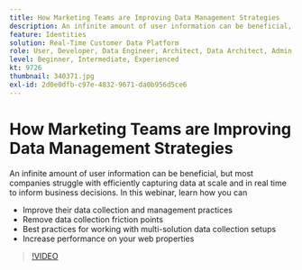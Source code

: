 ```yaml
---
title: How Marketing Teams are Improving Data Management Strategies
description: An infinite amount of user information can be beneficial, but most companies struggle with efficiently capturing data at scale and in real time to inform business decisions.
feature: Identities
solution: Real-Time Customer Data Platform
role: User, Developer, Data Engineer, Architect, Data Architect, Admin, Leader
level: Beginner, Intermediate, Experienced
kt: 9726
thumbnail: 340371.jpg
exl-id: 2d0e0dfb-c97e-4832-9671-da0b956d5ce6
---
```

# How Marketing Teams are Improving Data Management Strategies

An infinite amount of user information can be beneficial, but most companies struggle with efficiently capturing data at scale and in real time to inform business decisions. In this webinar, learn how you can

* Improve their data collection and management practices
* Remove data collection friction points
* Best practices for working with multi-solution data collection setups
* Increase performance on your web properties

>[!VIDEO](https://video.tv.adobe.com/v/340371/?quality=12&learn=on)
